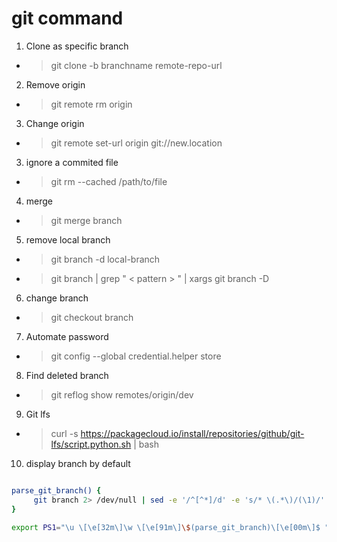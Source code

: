 # git command

1. Clone as specific branch

- > git clone -b branchname remote-repo-url

2. Remove origin

- >  git remote rm origin

3. Change origin

- > git remote set-url origin git://new.location

3. ignore a commited file

- > git rm --cached /path/to/file

4. merge

- > git merge branch

5. remove local branch

- > git branch -d local-branch

- > git branch | grep " < pattern > " | xargs git branch -D

6. change branch

- > git checkout branch

7. Automate password

- > git config --global credential.helper store

8. Find deleted branch

 - > git reflog show remotes/origin/dev
   
9. Git lfs

- > curl -s https://packagecloud.io/install/repositories/github/git-lfs/script.python.sh | bash

10. display branch by default
```sh

parse_git_branch() {
     git branch 2> /dev/null | sed -e '/^[^*]/d' -e 's/* \(.*\)/(\1)/'
}

export PS1="\u \[\e[32m\]\w \[\e[91m\]\$(parse_git_branch)\[\e[00m\]$ "


```
